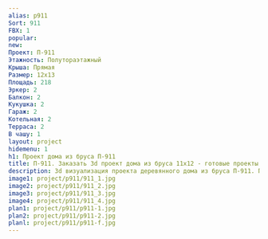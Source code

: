 ```yaml
---
alias: p911
Sort: 911
FBX: 1
popular: 
new: 
Проект: П-911
Этажность: Полутораэтажный
Крыша: Прямая
Размер: 12х13
Площадь: 218
Эркер: 2
Балкон: 2
Кукушка: 2
Гараж: 2
Котельная: 2
Терраса: 2
В чашу: 1
layout: project
hidemenu: 1
h1: Проект дома из бруса П-911
title: П-911. Заказать 3d проект дома из бруса 11х12 - готовые проекты
description: 3d визуализация проекта деревянного дома из бруса П-911. Площадь 218 м2, размер 11х12. Вы можете внести любые изменения в проект.
image1: project/p911/911_1.jpg
image2: project/p911/911_2.jpg
image3: project/p911/911_3.jpg
image4: project/p911/911_4.jpg
plan1: project/p911/p911-1.jpg
plan2: project/p911/p911-2.jpg
planl: project/p911/p911-f.jpg
---
```

